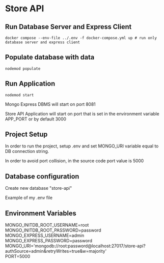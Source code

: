 # Store API

## Run Database Server and Express Client
``` shell
docker compose --env-file ../.env -f docker-compose.yml up # run only database server and express client
```

## Populate database with data
``` shell
nodemod populate 
```

## Run Application
``` shell
nodemod start 
```

<p>Mongo Express DBMS will start on port 8081</p>
<p>Store API Application will start on port that is set in the environment variable APP_PORT or by default 3000</p>

## Project Setup 
<p>In order to run the project, setup .env and set MONGO_URI variable equal to DB connection string.</p>
<p>In order to avoid port collision, in the source code port value is 5000</p>

## Database configuration
<p>Create new database "store-api"</p>
<p>Example of my .env file</p>

## Environment Variables 
MONGO_INITDB_ROOT_USERNAME=root<br/>
MONGO_INITDB_ROOT_PASSWORD=password<br/>
MONGO_EXPRESS_USERNAME=admin<br/>
MONGO_EXPRESS_PASSWORD=password<br/>
MONGO_URI='mongodb://root:password@localhost:27017/store-api?authSource=admin&retryWrites=true&w=majority'<br/>
PORT=5000<br/>


